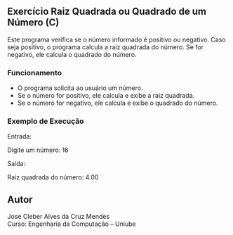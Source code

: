 ## Exercício Raiz Quadrada ou Quadrado de um Número (C)

Este programa verifica se o número informado é positivo ou negativo. Caso seja positivo, o programa calcula a raiz quadrada do número. Se for negativo, ele calcula o quadrado do número.

### Funcionamento

- O programa solicita ao usuário um número.
- Se o número for positivo, ele calcula e exibe a raiz quadrada.
- Se o número for negativo, ele calcula e exibe o quadrado do número.

### Exemplo de Execução

Entrada:

Digite um número: 16

Saída:

Raiz quadrada do número: 4.00

## Autor
José Cleber Alves da Cruz Mendes  
Curso: Engenharia da Computação – Uniube

